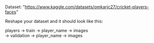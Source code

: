 Dataset: "https://www.kaggle.com/datasets/omkarjc27/cricket-players-faces"

Reshape your dataset and it should look like this:

players -> train -> player_name -> images <br>
        -> validation -> player_name -> images <br>
